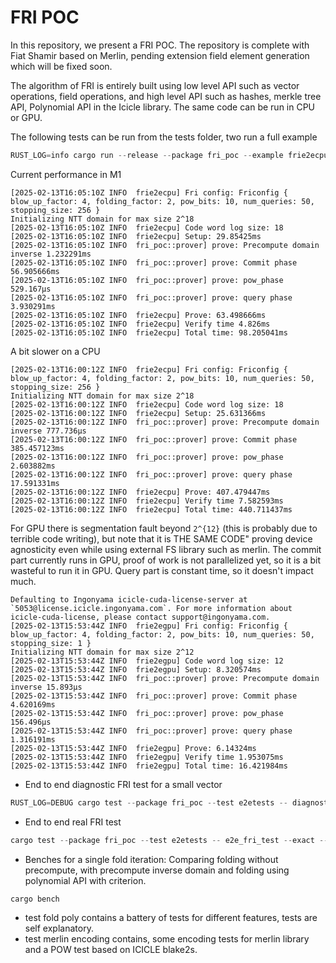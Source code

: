 # FRI POC

In this repository, we present a FRI POC. The repository is complete with Fiat Shamir based on Merlin, pending extension field element generation which will be fixed soon.

The algorithm of FRI is entirely built using low level API such as vector operations, field operations, and high level API such as hashes, merkle tree API, Polynomial API in the Icicle library. The same code can be run in CPU or GPU. 

The following tests can be run from the tests folder, two run a full example 
```rust
RUST_LOG=info cargo run --release --package fri_poc --example frie2ecpu
```
Current performance in M1
```
[2025-02-13T16:05:10Z INFO  frie2ecpu] Fri config: Friconfig { blow_up_factor: 4, folding_factor: 2, pow_bits: 10, num_queries: 50, stopping_size: 256 }
Initializing NTT domain for max size 2^18
[2025-02-13T16:05:10Z INFO  frie2ecpu] Code word log size: 18
[2025-02-13T16:05:10Z INFO  frie2ecpu] Setup: 29.85425ms
[2025-02-13T16:05:10Z INFO  fri_poc::prover] prove: Precompute domain inverse 1.232291ms
[2025-02-13T16:05:10Z INFO  fri_poc::prover] prove: Commit phase 56.905666ms
[2025-02-13T16:05:10Z INFO  fri_poc::prover] prove: pow_phase 529.167µs
[2025-02-13T16:05:10Z INFO  fri_poc::prover] prove: query phase 3.930291ms
[2025-02-13T16:05:10Z INFO  frie2ecpu] Prove: 63.498666ms
[2025-02-13T16:05:10Z INFO  frie2ecpu] Verify time 4.826ms
[2025-02-13T16:05:10Z INFO  frie2ecpu] Total time: 98.205041ms
```
A bit slower on a CPU

```
[2025-02-13T16:00:12Z INFO  frie2ecpu] Fri config: Friconfig { blow_up_factor: 4, folding_factor: 2, pow_bits: 10, num_queries: 50, stopping_size: 256 }
Initializing NTT domain for max size 2^18
[2025-02-13T16:00:12Z INFO  frie2ecpu] Code word log size: 18
[2025-02-13T16:00:12Z INFO  frie2ecpu] Setup: 25.631366ms
[2025-02-13T16:00:12Z INFO  fri_poc::prover] prove: Precompute domain inverse 777.736µs
[2025-02-13T16:00:12Z INFO  fri_poc::prover] prove: Commit phase 385.457123ms
[2025-02-13T16:00:12Z INFO  fri_poc::prover] prove: pow_phase 2.603882ms
[2025-02-13T16:00:12Z INFO  fri_poc::prover] prove: query phase 17.591331ms
[2025-02-13T16:00:12Z INFO  frie2ecpu] Prove: 407.479447ms
[2025-02-13T16:00:12Z INFO  frie2ecpu] Verify time 7.582593ms
[2025-02-13T16:00:12Z INFO  frie2ecpu] Total time: 440.711437ms
```
For GPU there is segmentation fault beyond `2^{12}` (this is probably due to terrible code writing), but note that it is THE SAME CODE" proving device agnosticity even while using external FS library such as merlin. The commit part currently runs in GPU, proof of work is not parallelized yet, so it is a bit wasteful to run it in GPU. Query part is constant time, so it doesn't impact much.
```
Defaulting to Ingonyama icicle-cuda-license-server at `5053@license.icicle.ingonyama.com`. For more information about icicle-cuda-license, please contact support@ingonyama.com.
[2025-02-13T15:53:44Z INFO  frie2egpu] Fri config: Friconfig { blow_up_factor: 4, folding_factor: 2, pow_bits: 10, num_queries: 50, stopping_size: 1 }
Initializing NTT domain for max size 2^12
[2025-02-13T15:53:44Z INFO  frie2egpu] Code word log size: 12
[2025-02-13T15:53:44Z INFO  frie2egpu] Setup: 8.320574ms
[2025-02-13T15:53:44Z INFO  fri_poc::prover] prove: Precompute domain inverse 15.893µs
[2025-02-13T15:53:44Z INFO  fri_poc::prover] prove: Commit phase 4.620169ms
[2025-02-13T15:53:44Z INFO  fri_poc::prover] prove: pow_phase 156.496µs
[2025-02-13T15:53:44Z INFO  fri_poc::prover] prove: query phase 1.316191ms
[2025-02-13T15:53:44Z INFO  frie2egpu] Prove: 6.14324ms
[2025-02-13T15:53:44Z INFO  frie2egpu] Verify time 1.953075ms
[2025-02-13T15:53:44Z INFO  frie2egpu] Total time: 16.421984ms
```

* End to end diagnostic FRI test for a small vector
```rust
RUST_LOG=DEBUG cargo test --package fri_poc --test e2etests -- diagnostic_prover_test --exact --show-output
```
* End to end real FRI test
```rust
cargo test --package fri_poc --test e2etests -- e2e_fri_test --exact --show-output 
```
* Benches for a single fold iteration: Comparing folding without precompute, with precompute inverse domain and folding using polynomial API with criterion. 
```rust
cargo bench
```
* test fold poly contains a battery of tests for different features, tests are self explanatory. 
* test merlin encoding contains, some encoding tests for merlin library and a POW test based on ICICLE blake2s.